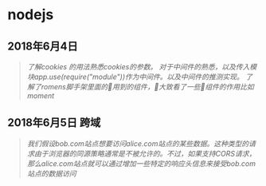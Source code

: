 **nodejs**
===
__2018年6月4日__
---
>*了解cookies 的用法熟悉cookies的参数。 对于中间件的熟悉，以及传入模块app.use(require("module"))作为中间件。以及中间件的推测实现。 了解了romens脚手架里面的用到的组件，大致看了一些组件的作用比如moment*

__2018年6月5日__
跨域
---
>*我们假设bob.com站点想要访问alice.com站点的某些数据。这种类型的请求由于浏览器的同源策略通常是不被允许的。不过，如果支持CORS请求，那么alice.com站点就可以通过增加一些特定的响应头信息来接受bob.com站点的数据访问*